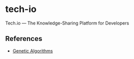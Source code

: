 # tech-io
Tech.io — The Knowledge-Sharing Platform for Developers

## References
* [Genetic Algorithms](https://tech.io/playgrounds/334/genetic-algorithms/history)

